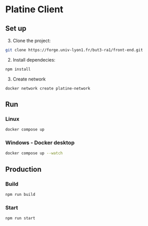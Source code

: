 # Platine Client
## Set up
3) Clone the project:
```bash
git clone https://forge.univ-lyon1.fr/but3-ra1/front-end.git
```

2) Install dependecies:
```bash
npm install
```

3) Create network
```bash
docker network create platine-network
```

## Run
### Linux
```bash
docker compose up
```
### Windows - Docker desktop
```bash
docker compose up --watch
```

## Production
### Build
```bash
npm run build
```
### Start
```bash
npm run start
```
